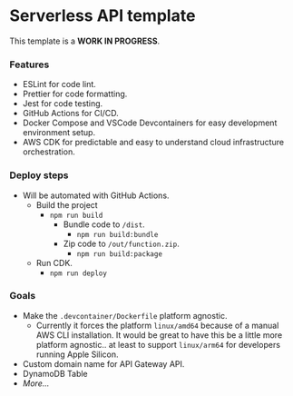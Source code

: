 # Serverless API template

This template is a **WORK IN PROGRESS**.

### Features

- ESLint for code lint.
- Prettier for code formatting.
- Jest for code testing.
- GitHub Actions for CI/CD.
- Docker Compose and VSCode Devcontainers for easy development environment setup.
- AWS CDK for predictable and easy to understand cloud infrastructure orchestration.

### Deploy steps

- Will be automated with GitHub Actions.
  - Build the project
    - `npm run build`
      - Bundle code to `/dist`.
        - `npm run build:bundle`
      - Zip code to `/out/function.zip`.
        - `npm run build:package`
  - Run CDK.
    - `npm run deploy`

### Goals

- Make the `.devcontainer/Dockerfile` platform agnostic.
  - Currently it forces the platform `linux/amd64` because of a manual AWS CLI installation. It would be great to have this be a little more platform agnostic.. at least to support `linux/arm64` for developers running Apple Silicon.
- Custom domain name for API Gateway API.
- DynamoDB Table
- _More..._
